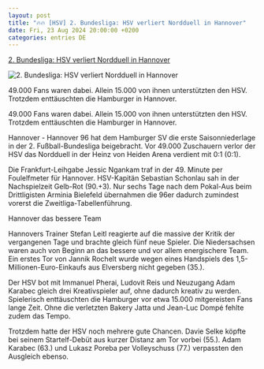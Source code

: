 ```yaml
---
layout: post
title: "🔥🔥 [HSV] 2. Bundesliga: HSV verliert Nordduell in Hannover"
date: Fri, 23 Aug 2024 20:00:00 +0200
categories: entries DE
---
```

[2. Bundesliga: HSV verliert Nordduell in Hannover](https://www.volksstimme.de/panorama/hsv-verliert-nordduell-in-hannover-3903961)

![2. Bundesliga: HSV verliert Nordduell in Hannover](https://bmg-images.forward-publishing.io/2024/08/23/b363bdf4-c662-4e77-91b6-f2be4715d167.jpeg?rect=0%2C107%2C2048%2C1152&w=1024)

49.000 Fans waren dabei. Allein 15.000 von ihnen unterstützten den HSV. Trotzdem enttäuschten die Hamburger in Hannover.

49.000 Fans waren dabei. Allein 15.000 von ihnen unterstützten den HSV. Trotzdem enttäuschten die Hamburger in Hannover.

Hannover - Hannover 96 hat dem Hamburger SV die erste Saisonniederlage in der 2. Fußball-Bundesliga beigebracht. Vor 49.000 Zuschauern verlor der HSV das Nordduell in der Heinz von Heiden Arena verdient mit 0:1 (0:1).

Die Frankfurt-Leihgabe Jessic Ngankam traf in der 49. Minute per Foulelfmeter für Hannover. HSV-Kapitän Sebastian Schonlau sah in der Nachspielzeit Gelb-Rot (90.+3). Nur sechs Tage nach dem Pokal-Aus beim Drittligisten Arminia Bielefeld übernahmen die 96er dadurch zumindest vorerst die Zweitliga-Tabellenführung.

Hannover das bessere Team

Hannovers Trainer Stefan Leitl reagierte auf die massive der Kritik der vergangenen Tage und brachte gleich fünf neue Spieler. Die Niedersachsen waren auch von Beginn an das bessere und vor allem energischere Team. Ein erstes Tor von Jannik Rochelt wurde wegen eines Handspiels des 1,5-Millionen-Euro-Einkaufs aus Elversberg nicht gegeben (35.).

Der HSV bot mit Immanuel Pherai, Ludovit Reis und Neuzugang Adam Karabec gleich drei Kreativspieler auf, ohne dadurch kreativ zu werden. Spielerisch enttäuschten die Hamburger vor etwa 15.000 mitgereisten Fans lange Zeit. Ohne die verletzten Bakery Jatta und Jean-Luc Dompé fehlte zudem das Tempo.

Trotzdem hatte der HSV noch mehrere gute Chancen. Davie Selke köpfte bei seinem Startelf-Debüt aus kurzer Distanz am Tor vorbei (55.). Adam Karabec (63.) und Lukasz Poreba per Volleyschuss (77.) verpassten den Ausgleich ebenso.

